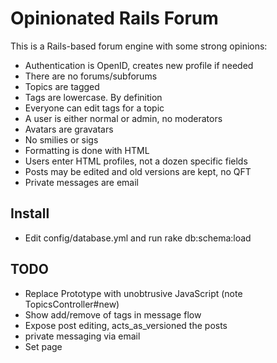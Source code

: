 Opinionated Rails Forum
=======================

This is a Rails-based forum engine with some strong opinions:

 - Authentication is OpenID, creates new profile if needed
 - There are no forums/subforums
 - Topics are tagged
 - Tags are lowercase. By definition
 - Everyone can edit tags for a topic
 - A user is either normal or admin, no moderators
 - Avatars are gravatars
 - No smilies or sigs
 - Formatting is done with HTML
 - Users enter HTML profiles, not a dozen specific fields
 - Posts may be edited and old versions are kept, no QFT
 - Private messages are email

## Install

 - Edit config/database.yml and run rake db:schema:load

## TODO

 - Replace Prototype with unobtrusive JavaScript (note TopicsController#new)
 - Show add/remove of tags in message flow
 - Expose post editing, acts_as_versioned the posts
 - private messaging via email
 - Set page <title> based on page contents
 - Feeds for new topics (all and by tag), new posts (all and by tag)
 - Live preview of post response
 - Create Search page using Google Site Search
 - Admin: option to split topics
 - Mark some tags as usable only by admins
